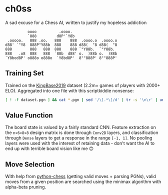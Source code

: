 # ch0ss

A sad excuse for a Chess AI, written to justify my hopeless addiction

```
          oooo          .oooo.
          `888         d8P'`Y8b
 .ooooo.   888 .oo.   888    888  .oooo.o  .oooo.o
d88' `"Y8  888P"Y88b  888    888 d88(  "8 d88(  "8
888        888   888  888    888 `"Y88b.  `"Y88b.
888   .o8  888   888  `88b  d88' o.  )88b o.  )88b
`Y8bod8P' o888o o888o  `Y8bd8P'  8""888P' 8""888P'
```

## Training Set

Trained on the [KingBase2019](https://archive.org/details/KingBase2019) dataset (2.2m+ games of players with 2000+ ELO). Aggregated into one file with this scriptkiddie nonsense:

```bash
[ ! -f dataset.pgn ] && cat *.pgn | sed '/\[.*\]/d' | tr -s '\n\r' | uniq > dataset.pgn || echo dont be greedy
```

## Value Function

The board state is valued by a fairly standard CNN. Feature extraction on the `n⨯6⨯8⨯8` design matrix is done through `Conv2D` layers, and classification through `Dense` layers to get a response in the range `[-1, 1]`. No pooling layers were used with the interest of retaining data - don't want the AI to end up with terrible board vision like me :upside_down_face: 

## Move Selection

With help from [python-chess](https://github.com/niklasf/python-chess) (getting valid moves + parsing PGNs), valid moves from a given position are searched using the minimax algorithm with alpha-beta pruning. 